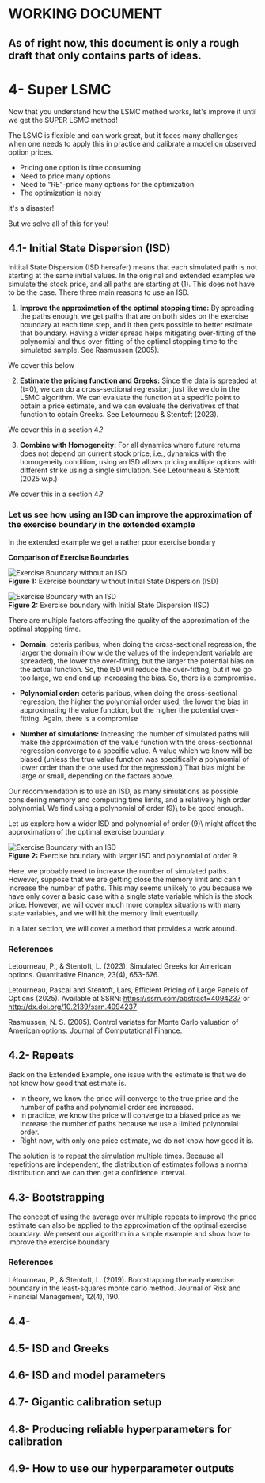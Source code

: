 # WORKING DOCUMENT
## As of right now, this document is only a rough draft that only contains parts of ideas.


# 4- Super LSMC
Now that you understand how the LSMC method works, let's improve it until we get the SUPER LSMC method!

The LSMC is flexible and can work great, but it faces many challenges when one needs to apply this in practice and calibrate a model on observed option prices.
- Pricing one option is time consuming
- Need to price many options
- Need to "RE"-price many options for the optimization
- The optimization is noisy

It's a disaster!

But we solve all of this for you!

## 4.1- Initial State Dispersion (ISD)
Initital State Dispersion (ISD hereafer) means that each simulated path is not starting at the same initial values.
In the original and extended examples we simulate the stock price, and all paths are starting at \(1)\.
This does not have to be the case.
There three main reasons to use an ISD.

1. **Improve the approximation of the optimal stopping time:** By spreading the paths enough, we get paths that are on both sides on the exercise boundary at each time step, and it then gets possible to better estimate that boundary.
Having a wider spread helps mitigating over-fitting of the polynomial and thus over-fitting of the optimal stopping time to the simulated sample.
See Rasmussen (2005).

We cover this below

2. **Estimate the pricing function and Greeks:** Since the data is spreaded at \(t=0)\, we can do a cross-sectional regression, just like we do in the LSMC algorithm. We can evaluate the function at a specific point to obtain a price estimate, and we can evaluate the derivatives of that function to obtain Greeks.
See Letourneau & Stentoft (2023).

We cover this in a section 4.?

3. **Combine with Homogeneity:** For all dynamics where future returns does not depend on current stock price, i.e., dynamics with the homogeneity condition, using an ISD allows pricing multiple options with different strike using a single simulation.
See Letourneau & Stentoft (2025 w.p.)

We cover this in a section 4.?

### Let us see how using an ISD can improve the approximation of the exercise boundary in the extended example


In the extended example we get a rather poor exercise bondary

**Comparison of Exercise Boundaries**

![Exercise Boundary without an ISD](3.2.1_exercise_boundary.png)  
**Figure 1:** Exercise boundary without Initial State Dispersion (ISD)

![Exercise Boundary with an ISD](4.1.1_exercise_boundary.png)  
**Figure 2:** Exercise boundary with Initial State Dispersion (ISD)


There are multiple factors affecting the quality of the approximation of the optimal stopping time.
- **Domain:** ceteris paribus, when doing the cross-sectional regression, the larger the domain (how wide the values of the independent variable are spreaded), the lower the over-fitting, but the larger the potential bias on the actual function. So, the ISD will reduce the over-fitting, but if we go too large, we end end up increasing the bias. So, there is a compromise.

- **Polynomial order:** ceteris paribus, when doing the cross-sectional regression, the higher the polynomial order used, the lower the bias in approximating the value function, but the higher the potential over-fitting. Again, there is a compromise

- **Number of simulations:** Increasing the number of simulated paths will make the approximation of the value function with the cross-sectionnal regression converge to a specific value. A value which we know will be biased (unless the true value function was specifically a polynomial of lower order than the one used for the regression.) That bias might be large or small, depending on the factors above.

Our recommendation is to use an ISD, as many simulations as possible considering memory and computing time limits, and a relatively high order polynomial. We find using a polynomial of order \(9)\ to be good enough.

Let us explore how a wider ISD and polynomial of order \(9)\ might affect the approximation of the optimal exercise boundary.

![Exercise Boundary with an ISD](4.1.2_exercise_boundary.png)  
**Figure 2:** Exercise boundary with larger ISD and polynomial of order 9

Here, we probably need to increase the number of simulated paths. 
However, suppose that we are getting close the memory limit and can't increase the number of paths.
This may seems unlikely to you because we have only cover a basic case with a single state variable which is the stock price. However, we will cover much more complex situations with many state variables, and we will hit the memory limit eventually.

In a later section, we will cover a method that provides a work around.


### References

Letourneau, P., & Stentoft, L. (2023). Simulated Greeks for American options. Quantitative Finance, 23(4), 653-676.

Letourneau, Pascal and Stentoft, Lars, Efficient Pricing of Large Panels of Options (2025). Available at SSRN: https://ssrn.com/abstract=4094237 or http://dx.doi.org/10.2139/ssrn.4094237 

Rasmussen, N. S. (2005). Control variates for Monte Carlo valuation of American options. Journal of Computational Finance.




## 4.2- Repeats
Back on the Extended Example, one issue with the estimate is that we do not know how good that estimate is.

- In theory, we know the price will converge to the true price and the number of paths and polynomial order are increased.
- In practice, we know the price will converge to a biased price as we increase the number of paths because we use a limited polynomial order.
- Right now, with only one price estimate, we do not know how good it is.

The solution is to repeat the simulation multiple times. Because all repetitions are independent, the distribution of estimates follows a normal distribution and we can then get a confidence interval.




## 4.3- Bootstrapping
The concept of using the average over multiple repeats to improve the price estimate can also be applied to the approximation of the optimal exercise boundary.
We present our algorithm in a simple example and show how to improve the exercise boundary

### References
Létourneau, P., & Stentoft, L. (2019). Bootstrapping the early exercise boundary in the least-squares monte carlo method. Journal of Risk and Financial Management, 12(4), 190.


## 4.4- 


## 4.5- ISD and Greeks


## 4.6- ISD and model parameters


## 4.7- Gigantic calibration setup


## 4.8- Producing reliable hyperparameters for calibration


## 4.9- How to use our hyperparameter outputs

